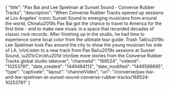 {
    "title": "Pax Bai and Lee Spielman at Sunset Sound - Converse Rubber Tracks",
    "description": "When Converse Rubber Tracks opened up sessions at Los Angeles' iconic Sunset Sound to emerging musicians from around the world, China\u2019s Pax Bai got the chance to travel to America for the first time - and to make new music in a space that recorded decades of classic rock records.  After finishing up in the studio, he had time to experience some local color from the ultimate tour guide: Trash Talk\u2019s Lee Spielman took Pax around the city to show the young musician his side of LA.  \n\nListen to a new track from Pax Bai\u2019s sessions at Sunset Sound, \u201cCircle\u201d \n\nSee more stories from the Converse Rubber Tracks global studio takeover",
    "channelid": "168524",
    "videoid": "10253781",
    "date_created": "1449484113",
    "date_modified": "1449596695",
    "type": "captivate",
    "layout": "channelVideo",
    "url": "\/converse\/pax-bai-and-lee-spielman-at-sunset-sound-converse-rubber-tracks\/168524-10253781"
}